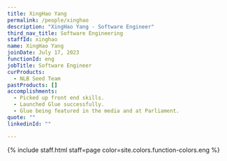 ```yaml
---
title: XingHao Yang
permalink: /people/xinghao
description: "XingHao Yang - Software Engineer"
third_nav_title: Software Engineering
staffId: xinghao
name: XingHao Yang
joinDate: July 17, 2023
functionId: eng
jobTitle: Software Engineer
curProducts:
  - NLB Seed Team
pastProducts: []
accomplishments:
  - Picked up front end skills. 
  - Launched Glue successfully.
  - Glue being featured in the media and at Parliament.
quote: ""
linkedinId: ""

---
```


{% include staff.html staff=page color=site.colors.function-colors.eng %}
